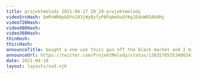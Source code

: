 ```yaml
---
title: projektmelody 2021-04-17 20_28-projektmelody
videoSrcHash: QmPnWR6pbDYnJ43jWyByfyP6FqkmXuUYAg1EdxW65Ak9Hy
video720Hash: 
video480Hash: 
video360Hash: 
thinHash: 
thiccHash: 
announceTitle: bought a one use thicc gun off the black market and I missed
announceUrl: https://twitter.com/ProjektMelody/status/1383578535340634120
date: 2021-04-18
layout: layouts/vod.njk
---
```

